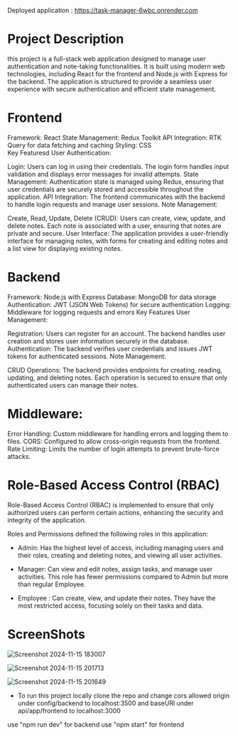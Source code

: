 Deployed application : https://task-manager-6wbc.onrender.com

# Project Description
this project is a full-stack web application designed to manage user authentication and note-taking functionalities. It is built using modern web technologies, including React for the frontend and Node.js with Express for the backend. The application is structured to provide a seamless user experience with secure authentication and efficient state management.

# Frontend
Framework: React
State Management: Redux Toolkit
API Integration: RTK Query for data fetching and caching
Styling: CSS  
Key Featuresd
User Authentication:

Login: Users can log in using their credentials. The login form handles input validation and displays error messages for invalid attempts.
State Management: Authentication state is managed using Redux, ensuring that user credentials are securely stored and accessible throughout the application.
API Integration: The frontend communicates with the backend to handle login requests and manage user sessions.
Note Management:

Create, Read, Update, Delete (CRUD): Users can create, view, update, and delete notes. Each note is associated with a user, ensuring that notes are private and secure.
User Interface: The application provides a user-friendly interface for managing notes, with forms for creating and editing notes and a list view for displaying existing notes.

# Backend
Framework: Node.js with Express
Database: MongoDB for data storage
Authentication: JWT (JSON Web Tokens) for secure authentication
Logging: Middleware for logging requests and errors
Key Features
User Management:

Registration: Users can register for an account. The backend handles user creation and stores user information securely in the database.
Authentication: The backend verifies user credentials and issues JWT tokens for authenticated sessions.
Note Management:

CRUD Operations: The backend provides endpoints for creating, reading, updating, and deleting notes. Each operation is secured to ensure that only authenticated users can manage their notes.

# Middleware:

Error Handling: Custom middleware for handling errors and logging them to files.
CORS: Configured to allow cross-origin requests from the frontend.
Rate Limiting: Limits the number of login attempts to prevent brute-force attacks.

# Role-Based Access Control (RBAC) 

Role-Based Access Control (RBAC) is implemented to ensure that only authorized users can perform certain actions, enhancing the security and integrity of the application.

Roles and Permissions
defined the following roles in this application:

* Admin: Has the highest level of access, including managing users and their roles, creating and deleting notes, and viewing all user activities.

* Manager: Can view and edit notes, assign tasks, and manage user activities. This role has fewer permissions compared to Admin but more than regular Employee.

* Employee : Can create, view, and update their notes. They have the most restricted access, focusing solely on their tasks and data.

# ScreenShots

![Screenshot 2024-11-15 183007](https://github.com/user-attachments/assets/5efe01f4-38d8-4338-820a-f8ffffccab79)

![Screenshot 2024-11-15 201713](https://github.com/user-attachments/assets/5f3cafff-3844-4d81-9104-b22374221f53)

![Screenshot 2024-11-15 201649](https://github.com/user-attachments/assets/327d0fe2-4734-4041-97b2-5b4afb085a49)


 * To run this project locally clone the repo and change cors allowed origin under config/backend to localhost:3500 and baseURl under api/app/frontend to localhost:3000

use "npm run dev" for backend 
use "npm start" for frontend
